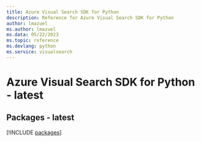 ```yaml
---
title: Azure Visual Search SDK for Python
description: Reference for Azure Visual Search SDK for Python
author: lmazuel
ms.author: lmazuel
ms.data: 05/22/2023
ms.topic: reference
ms.devlang: python
ms.service: visualsearch
---
```

# Azure Visual Search SDK for Python - latest
## Packages - latest
[!INCLUDE [packages](visual-search-index.md)]